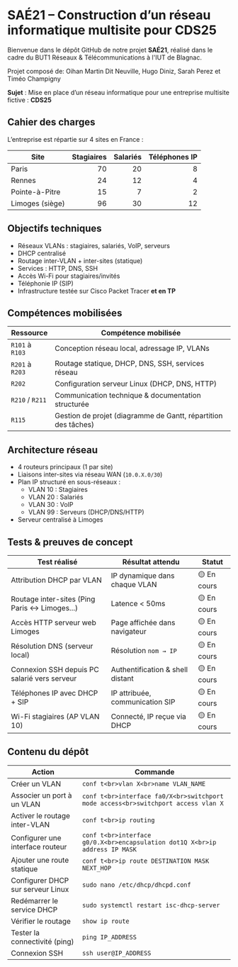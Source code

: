# SAÉ21 – Construction d’un réseau informatique multisite pour CDS25

Bienvenue dans le dépôt GitHub de notre projet **SAÉ21**, réalisé dans le cadre du BUT1 Réseaux & Télécommunications à l'IUT de Blagnac.

Projet composé de: Oihan Martin Dit Neuville, Hugo Diniz, Sarah Perez et Timéo Champigny

**Sujet** : Mise en place d’un réseau informatique pour une entreprise multisite fictive : **CDS25**

## Cahier des charges

L’entreprise est répartie sur 4 sites en France :

| **Site**        | **Stagiaires** | **Salariés** | **Téléphones IP** |
| ------------------ | -------------------: | -----------------: | -------------------: |
| Paris           |                   70 |                 20 |                    8 |
| Rennes          |                   24 |                 12 |                    4 |
| Pointe-à-Pitre  |                   15 |                  7 |                    2 |
| Limoges (siège) |                   96 |                 30 |                   12 |

## Objectifs techniques

- Réseaux VLANs : stagiaires, salariés, VoIP, serveurs  
- DHCP centralisé  
- Routage inter-VLAN + inter-sites (statique)  
- Services : HTTP, DNS, SSH  
- Accès Wi-Fi pour stagiaires/invités  
- Téléphonie IP (SIP)  
- Infrastructure testée sur Cisco Packet Tracer **et en TP**

## Compétences mobilisées

| **Ressource** | **Compétence mobilisée**                                   |
| ---------------- | -------------------------------------------------------------- |
| `R101` à `R103`  | Conception réseau local, adressage IP, VLANs                   |
| `R201` à `R203`  | Routage statique, DHCP, DNS, SSH, services réseau              |
| `R202`           | Configuration serveur Linux (DHCP, DNS, HTTP)                  |
| `R210` / `R211`  | Communication technique & documentation structurée             |
| `R115`           | Gestion de projet (diagramme de Gantt, répartition des tâches) |

## Architecture réseau

- 4 routeurs principaux (1 par site)  
- Liaisons inter-sites via réseau WAN (`10.0.X.0/30`)  
- Plan IP structuré en sous-réseaux :
  - VLAN 10 : Stagiaires  
  - VLAN 20 : Salariés  
  - VLAN 30 : VoIP  
  - VLAN 99 : Serveurs (DHCP/DNS/HTTP)  
- Serveur centralisé à Limoges

## Tests & preuves de concept

| **Test réalisé**                           | **Résultat attendu**          | **Statut** |
| --------------------------------------------- | -------------------------------- | ------------ |
| Attribution DHCP par VLAN                     | IP dynamique dans chaque VLAN    | 🟡 En cours  |
| Routage inter-sites (Ping Paris ↔ Limoges...) | Latence < 50ms                   | 🟡 En cours  |
| Accès HTTP serveur web Limoges                | Page affichée dans navigateur    | 🟡 En cours  |
| Résolution DNS (serveur local)                | Résolution `nom → IP`            | 🟡 En cours  |
| Connexion SSH depuis PC salarié vers serveur  | Authentification & shell distant | 🟡 En cours  |
| Téléphones IP avec DHCP + SIP                 | IP attribuée, communication SIP  | 🟡 En cours  |
| Wi-Fi stagiaires (AP VLAN 10)                 | Connecté, IP reçue via DHCP      | 🟡 En cours  |

## Contenu du dépôt

| **Action**                        | **Commande**                                                                      |
| --------------------------------- | --------------------------------------------------------------------------------- |
| Créer un VLAN                     | `conf t<br>vlan X<br>name VLAN_NAME`                                              |
| Associer un port à un VLAN        | `conf t<br>interface fa0/X<br>switchport mode access<br>switchport access vlan X` |
| Activer le routage inter-VLAN     | `conf t<br>ip routing`                                                            |
| Configurer une interface routeur  | `conf t<br>interface g0/0.X<br>encapsulation dot1Q X<br>ip address IP MASK`       |
| Ajouter une route statique        | `conf t<br>ip route DESTINATION MASK NEXT_HOP`                                    |
| Configurer DHCP sur serveur Linux | `sudo nano /etc/dhcp/dhcpd.conf`                                                  |
| Redémarrer le service DHCP        | `sudo systemctl restart isc-dhcp-server`                                          |
| Vérifier le routage               | `show ip route`                                                                   |
| Tester la connectivité (ping)     | `ping IP_ADDRESS`                                                                 |
| Connexion SSH                     | `ssh user@IP_ADDRESS`                                                             |

